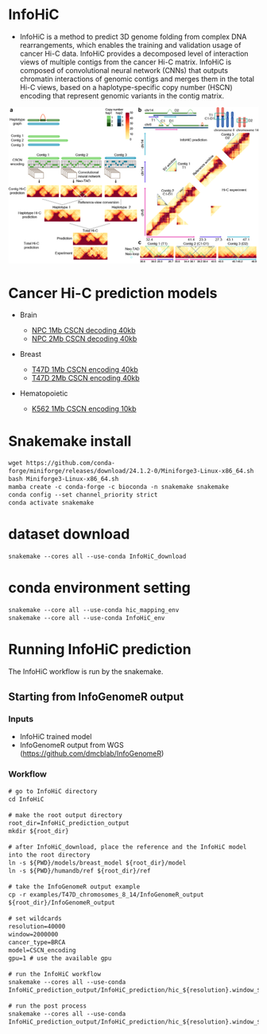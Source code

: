 # InfoHiC
- InfoHiC is a method to predict 3D genome folding from complex DNA rearrangements, which enables the training and validation usage of cancer Hi-C data. InfoHiC provides a decomposed level of interaction views of multiple contigs from the cancer Hi-C matrix. InfoHiC is composed of convolutional neural network (CNNs) that outputs chromatin interactions of genomic contigs and merges them in the total Hi-C views, based on a haplotype-specific copy number (HSCN) encoding that represent genomic variants in the contig matrix.

<p align="center">
    <img width="1500" src="https://github.com/DMCB-GIST/InfoHiC/blob/main/doc/overview.png">
  </a>
</p>


# Cancer Hi-C prediction models
- Brain
    - [NPC 1Mb CSCN decoding 40kb](https://zenodo.org/records/11201557/files/brain_model_1Mb.tar.gz)
    - [NPC 2Mb CSCN decoding 40kb](https://zenodo.org/records/10544099/files/brain_model.tar.gz)
- Breast
    - [T47D 1Mb CSCN encoding 40kb](https://zenodo.org/records/11201552/files/breast_model_1Mb.tar.gz)
    - [T47D 2Mb CSCN encoding 40kb](https://zenodo.org/records/10544099/files/breast_model.tar.gz)

- Hematopoietic
    - [K562 1Mb CSCN encoding 10kb](https://zenodo.org/records/11201627/files/Hematopoietic_model_1Mb.tar.gz)

# Snakemake install
```
wget https://github.com/conda-forge/miniforge/releases/download/24.1.2-0/Miniforge3-Linux-x86_64.sh
bash Miniforge3-Linux-x86_64.sh
mamba create -c conda-forge -c bioconda -n snakemake snakemake
conda config --set channel_priority strict
conda activate snakemake
```

# dataset download
```
snakemake --cores all --use-conda InfoHiC_download
```
# conda environment setting
```
snakemake --core all --use-conda hic_mapping_env
snakemake --core all --use-conda InfoHiC_env
```

# Running InfoHiC prediction
The InfoHiC workflow is run by the snakemake.
## Starting from InfoGenomeR output
### Inputs
- InfoHiC trained model
- InfoGenomeR output from WGS (https://github.com/dmcblab/InfoGenomeR)
### Workflow
```
# go to InfoHiC directory
cd InfoHiC

# make the root output directory
root_dir=InfoHiC_prediction_output
mkdir ${root_dir}

# after InfoHiC_download, place the reference and the InfoHiC model into the root directory
ln -s ${PWD}/models/breast_model ${root_dir}/model
ln -s ${PWD}/humandb/ref ${root_dir}/ref

# take the InfoGenomeR output example
cp -r examples/T47D_chromosomes_8_14/InfoGenomeR_output ${root_dir}/InfoGenomeR_output

# set wildcards 
resolution=40000
window=2000000
cancer_type=BRCA
model=CSCN_encoding
gpu=1 # use the available gpu

# run the InfoHiC workflow
snakemake --cores all --use-conda InfoHiC_prediction_output/InfoHiC_prediction/hic_${resolution}.window_${window}.${cancer_type}.${model}.gpu${gpu}

# run the post process
snakemake --cores all --use-conda InfoHiC_prediction_output/InfoHiC_prediction/hic_${resolution}.window_${window}.${cancer_type}.${model}.gpu${gpu}.post_process


```
